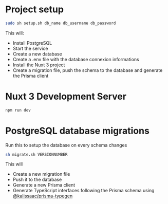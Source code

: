 # Project setup

```bash
sudo sh setup.sh db_name db_username db_password
```

This will:

- Install PostgreSQL
- Start the service
- Create a new database
- Create a .env file with the database connexion informations
- Install the Nuxt 3 project
- Create a migration file, push the schema to the database and generate the Prisma client

# Nuxt 3 Development Server

```bash
npm run dev
```

# PostgreSQL database migrations

Run this to setup the database on every schema changes

```bash
sh migrate.sh VERSIONNUMBER
```

This will

- Create a new migration file
- Push it to the database
- Generate a new Prisma client
- Generate TypeScript interfaces following the Prisma schema using [@kalissaac/prisma-typegen](https://github.com/Kalissaac/prisma-typegen)
